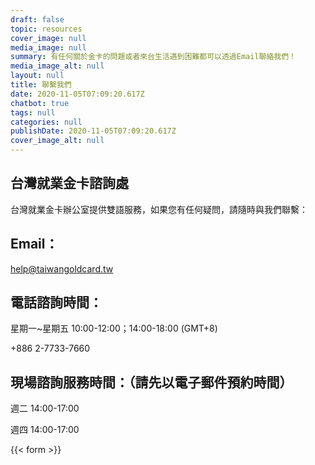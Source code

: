 ```yaml
---
draft: false
topic: resources
cover_image: null
media_image: null
summary: 有任何關於金卡的問題或者來台生活遇到困難都可以透過Email聯絡我們！
media_image_alt: null
layout: null
title: 聯繫我們
date: 2020-11-05T07:09:20.617Z
chatbot: true
tags: null
categories: null
publishDate: 2020-11-05T07:09:20.617Z
cover_image_alt: null
---
```

## 台灣就業金卡諮詢處

台灣就業金卡辦公室提供雙語服務，如果您有任何疑問，請隨時與我們聯繫：

## Email：

help@taiwangoldcard.tw

## 電話諮詢時間：

星期一~星期五 10:00-12:00；14:00-18:00 (GMT+8)

+886 2-7733-7660

## 現場諮詢服務時間：（請先以電子郵件預約時間）

週二 14:00-17:00

週四 14:00-17:00

{{< form >}}